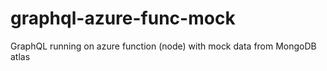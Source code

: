 # graphql-azure-func-mock
GraphQL running on azure function (node) with mock data from MongoDB atlas
